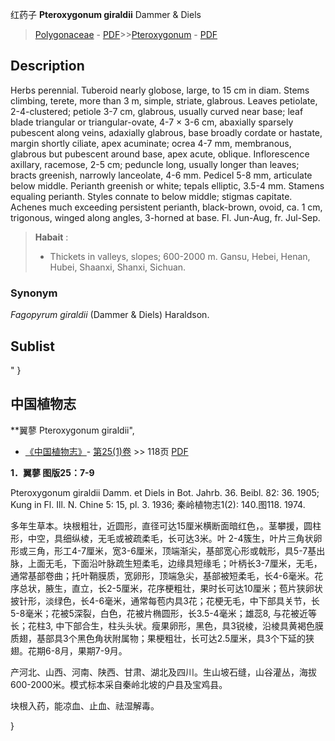 红药子 **Pteroxygonum giraldii** Dammer & Diels

> [Polygonaceae](http://www.iplant.cn/info/Polygonaceae?t=foc) - [PDF](http://www.iplant.cn/foc/pdf/Polygonaceae.pdf)>>[Pteroxygonum](http://www.iplant.cn/info/Pteroxygonum?t=foc) - [PDF](http://www.iplant.cn/foc/pdf/Pteroxygonum.pdf)

## Description

Herbs perennial. Tuberoid nearly globose, large, to 15 cm in diam. Stems climbing, terete, more than 3 m, simple, striate, glabrous. Leaves petiolate, 2-4-clustered; petiole 3-7 cm, glabrous, usually curved near base; leaf blade triangular or triangular-ovate, 4-7 × 3-6 cm, abaxially sparsely pubescent along veins, adaxially glabrous, base broadly cordate or hastate, margin shortly ciliate, apex acuminate; ocrea 4-7 mm, membranous, glabrous but pubescent around base, apex acute, oblique. Inflorescence axillary, racemose, 2-5 cm; peduncle long, usually longer than leaves; bracts greenish, narrowly lanceolate, 4-6 mm. Pedicel 5-8 mm, articulate below middle. Perianth greenish or white; tepals elliptic, 3.5-4 mm. Stamens equaling perianth. Styles connate to below middle; stigmas capitate. Achenes much exceeding persistent perianth, black-brown, ovoid, ca. 1 cm, trigonous, winged along angles, 3-horned at base. Fl. Jun-Aug, fr. Jul-Sep.

> **Habait** : 
>* Thickets in valleys, slopes; 600-2000 m. Gansu, Hebei, Henan, Hubei, Shaanxi, Shanxi, Sichuan.

### Synonym
*Fagopyrum* *giraldii* (Dammer & Diels) Haraldson.

## Sublist
"
}
## 中国植物志

**翼蓼 Pteroxygonum giraldii",

* [《中国植物志》](http://www.iplant.cn/frps)- [第25(1)卷](http://www.iplant.cn/frps/vol/25(1)) >> 118页 [PDF](http://www.iplant.cn/frps/pdf/25(1)/118.PDF)

**1．翼蓼 图版25：7-9**

Pteroxygonum giraldii Damm. et Diels in Bot. Jahrb. 36. Beibl. 82: 36. 1905; Kung in Fl. Ill. N. Chine 5: 15, pl. 3. 1936; 秦岭植物志1(2): 140.图118. 1974.

多年生草本。块根粗壮，近圆形，直径可达15厘米横断面暗红色，。茎攀援，圆柱形，中空，具细纵棱，无毛或被疏柔毛，长可达3米。叶 2-4簇生，叶片三角状卵形或三角，形工4-7厘米，宽3-6厘米，顶端渐尖，基部宽心形或戟形，具5-7基出脉，上面无毛，下面沿叶脉疏生短柔毛，边缘具短缘毛；叶柄长3-7厘米，无毛，通常基部卷曲；托叶鞘膜质，宽卵形，顶端急尖，基部被短柔毛，长4-6毫米。花序总状，腋生，直立，长2-5厘米，花序梗粗壮，果时长可达10厘米；苞片狭卵状披针形，淡绿色，长4-6毫米，通常每苞内具3花；花梗无毛，中下部具关节，长5-8毫米；花被5深裂，白色，花被片椭圆形，长3.5-4毫米；雄蕊8, 与花被近等长；花柱3, 中下部合生，柱头头状。瘦果卵形，黑色，具3锐棱，沿棱具黄褐色膜质翅，基部具3个黑色角状附属物；果梗粗壮，长可达2.5厘米，具3个下延的狭翅。花期6-8月，果期7-9月。

产河北、山西、河南、陕西、甘肃、湖北及四川。生山坡石缝，山谷灌丛，海拔600-2000米。模式标本采自秦岭北坡的户县及宝鸡县。

块根入药，能凉血、止血、祛湿解毒。

}